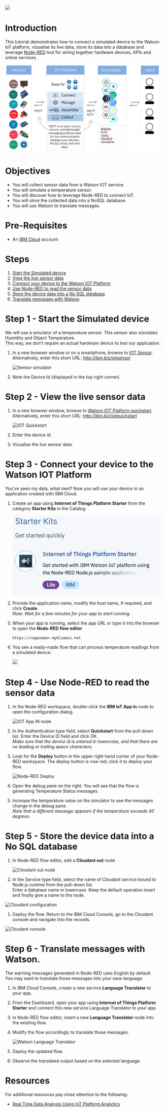![](./images/iotp_icon_64.png)

# Introduction

This tutorial demonstrates how to connect a simulated device to the Watson IoT platform, vizualise its live data, store its data into a database and leverage [Node-RED](http://www.nodered.org) tool for wiring together hardware devices, APIs and online services.

  ![Sample Architecture](./images/iot-architecture.png)


# Objectives
* You will collect sensor data from a Watson IOT service.
* You will simulate a temperature sensor.
* You will discover how to leverage Node-RED to connect IoT.
* You will store the collected data into a NoSQL database.
* You will use Watson to translate messages.


# Pre-Requisites
* An [IBM Cloud](http://www.bluemix.net) account


# Steps

1. [Start the Simulated device](#step-1---start-the-simulated-device)
1. [View the live sensor data](#step-2---view-the-live-sensor-data)
1. [Connect your device to the Watson IOT Platform](#step-3---connect-your-device-to-the-watson-iot-platform)
1. [Use Node-RED to read the sensor data](#step-4---use-node-red-to-read-the-sensor-data)
1. [Store the device data into a No SQL database](#step-5---store-the-device-data-into-a-no-sql-database)
1. [Translate messages with Watson](#step-6---translate-messages-with-watson)


# Step 1 - Start the Simulated device

We will use a simulator of a temperature sensor. This sensor also simulates Humidity and Object Temperature.<br />
This way, we don't require an actual hardware device to test our application.

1. In a new browser window or on a smartphone, browse to [IOT Sensor](http://quickstart.internetofthings.ibmcloud.com/iotsensor).
<br />Alternatively, enter this short URL: http://ibm.biz/iotsensor

    ![Sensor simulator](./images/smarphone-iotsensor.png)

1. Note the Device Id (displayed in the top right corner).


# Step 2 - View the live sensor data

1. In a new browser window, browse to [Watson IOT Platform quickstart](https://quickstart.internetofthings.ibmcloud.com).
<br />Alternatively, enter this short URL: http://ibm.biz/iotquickstart

    ![IOT Quickstart](./images/iot-quickstart.png)

1. Enter the device id.

1. Vizualise the live sensor data.


# Step 3 - Connect your device to the Watson IOT Platform

You've seen my data, what next? Now you will use your device in an application created with IBM Cloud.

1. Create an app using **Internet of Things Platform Starter** from the category **Starter Kits** in the Catalog.

    ![](./images/boilerplate-iotstarter.png)

1. Provide the application name, modify the host name, if required, and click **Create**.
<br /> *Note: Wait for a few minutes for your app to start running.*

1. When your app is running, select the app URL or type it into the browser to open the **Node-RED flow editor**

    ```
    https://<appname>.mybluemix.net
    ```

1. You see a ready-made flow that can process temperature readings from a simulated device.

    ![](./images/nodered-defaultflow.png)

# Step 4 - Use Node-RED to read the sensor data

1. In the Node-RED workspace, double-click the **IBM IoT App In** node to open the configuration dialog.

    ![IOT App IN node](./images/iot-appnode.png)

1. In the Authentication type field, select **Quickstart** from the pull-down list. Enter the Device ID field and click OK.
<br />*Make sure that the device id is entered in lowercase, and that there are no leading or trailing space characters.*

1. Look for the **Deploy** button in the upper right hand corner of your Node-RED workspace. The deploy button is now red; click it to deploy your flow.

    ![Node-RED Deploy](./images/nodered-deploy.png)

1. Open the debug pane on the right. You will see that the flow is generating Temperature Status messages.

1. Increase the temperature value on the simulator to see the messages change in the debug pane.
<br /> *Note that a different message appears if the temperature exceeds 40 degrees.*

# Step 5 - Store the device data into a No SQL database

1. In Node-RED flow editor, add a **Cloudant out** node

    ![Cloudant out node](./images/nodered-cloudant.png)

1. In the Service type field, select the name of Cloudant service bound to Node.js runtime from the pull-down list.
<br />Enter a dabatase name in lowercase. Keep the default operation insert and finally give a name to the node.

  ![Cloudant configuration](./images/nodered-cloudantconfig.png)

1. Deploy the flow. Return to the IBM Cloud Console, go to the Cloudant console and navigate into the records.

  ![Cloudant console](./images/cloudant-console.png)

# Step 6 - Translate messages with Watson.

The warning messages generated in Node-RED uses English by default. You may want to translate those messages into your oww language.

1. In IBM Cloud Console, create a new service **Language Translator** to your app.

1. From the Dashboard, open your app using **Internet of Things Platform Starter** and connect this new service Language Translator to your app.

1. In Node-RED flow editor, insert a new **Language Translator** node into the existing flow.

1. Modify the flow accordingly to translate those messages.

    ![Watson Language Translator](./images/nodered-translationflow.png)

1. Deploy the updated flow.

1. Observe the translated output based on the selected language.


# Resources

For additional resources pay close attention to the following:

- [Real Time Data Analysis Using IoT Platform Analytics](https://developer.ibm.com/recipes/tutorials/real-time-data-analysis-using-ibm-watson-iot-platform-analytics)